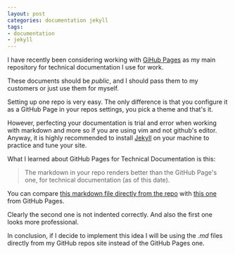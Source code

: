 ```yaml
---
layout: post
categories: documentation jekyll
tags:
- documentation
- jekyll
---
```


I have recently been considering working with [GiHub
Pages](https://pages.github.com/) as my main repository for technical
documentation I use for work.

These documents should be _public_, and I should pass them to my customers or
just use them for myself.

Setting up one repo is very easy. The only difference is that you configure it
as a GitHub Page in your repos settings, you pick a theme and that's it.

However, perfecting your documentation is trial and error when working with
markdown and more so if you are using vim and not github's editor. Anyway, it is
highly recommended to install [Jekyll](https://jekyllrb.com/) on your machine to
practice and tune your site.

What I learned about GitHub Pages for Technical Documentation is this:

> The markdown in your repo renders better than the GitHub Page's one, for technical
  documentation (as of this date).

You can compare [this markdown file directly from the
repo](https://github.com/gpoppino/suse-docs/blob/master/slepos/slepos_configure_admin_and_branch_server.md)
with [this one](http://geronimo.guru/suse-docs/slepos/slepos_configure_admin_and_branch_server.html) from GitHub Pages.

Clearly the second one is not indented correctly. And also the first one looks more
professional.

In conclusion, if I decide to implement this idea I will be using the _.md_
files directly from my GitHub repos site instead of the GitHub Pages one.
